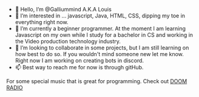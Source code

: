 - 👋 Hello, I’m @Galliummind A.K.A Louis
- 👀 I’m interested in ... javascript, Java, HTML, CSS, dipping my toe in everything right now.
- 🌱 I’m currently a beginner programmer. At the moment I am learning Javascript on my own while I study for a bachelor in CS and working in the Video production technology industry. 
- 💞️ I’m looking to collaborate in some projects, but I am still learning on how best to do so. If you wouldn't mind someone new let me know. Right now I am working on creating bots in discord.
- 📫 Best way to reach me for now is through gitHub. 

For some special music that is great for programming. Check out [DOOM RADIO](https://www.youtube.com/watch?v=JEuAYnjtJP0)

<!---
Galliummind/Galliummind is a ✨ special ✨ repository because its `README.md` (this file) appears on your GitHub profile.
You can click the Preview link to take a look at your changes.
--->
